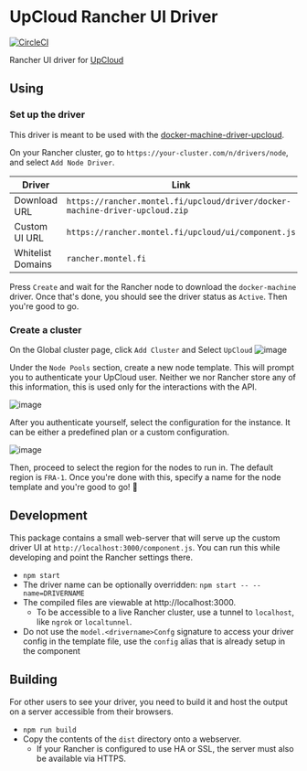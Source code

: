 # UpCloud Rancher UI Driver

[![CircleCI](https://circleci.com/gh/montel-ig/ui-driver-upcloud/tree/master.svg?style=svg)](https://circleci.com/gh/montel-ig/ui-driver-upcloud/tree/master)

Rancher UI driver for [UpCloud](https://upcloud.com)

## Using
### Set up the driver
This driver is meant to be used with the [docker-machine-driver-upcloud](https://github.com/montel-ig/docker-machine-driver-upcloud/).

On your Rancher cluster, go to `https://your-cluster.com/n/drivers/node`, and select `Add Node Driver`.

| Driver | Link |
| ------ | ---- |
| Download URL | `https://rancher.montel.fi/upcloud/driver/docker-machine-driver-upcloud.zip` |
| Custom UI URL | `https://rancher.montel.fi/upcloud/ui/component.js` |
| Whitelist Domains | `rancher.montel.fi` |

Press `Create` and wait for the Rancher node to download the `docker-machine` driver. Once that's done, you should see the driver status as `Active`. Then you're good to go.

### Create a cluster
On the Global cluster page, click `Add Cluster` and Select `UpCloud`
![image](https://user-images.githubusercontent.com/15201480/56722940-b0a29380-6750-11e9-9aae-04dd7b762764.png)

Under the `Node Pools` section, create a new node template. This will prompt you to authenticate your UpCloud user. Neither we nor Rancher store any of this information, this is used only for the interactions with the API.

![image](https://user-images.githubusercontent.com/15201480/56723395-8c938200-6751-11e9-96bc-ce33534e7efe.png)

After you authenticate yourself, select the configuration for the instance. It can be either a predefined plan or a custom configuration.

![image](https://user-images.githubusercontent.com/15201480/56723490-b9e03000-6751-11e9-8bc7-39a0c2d0719b.png)

Then, proceed to select the region for the nodes to run in. The default region is `FRA-1`. Once you're done with this, specify a name for the node template and you're good to go! :raised_hands:


## Development

This package contains a small web-server that will serve up the custom driver UI at `http://localhost:3000/component.js`.  You can run this while developing and point the Rancher settings there.
* `npm start`
* The driver name can be optionally overridden: `npm start -- --name=DRIVERNAME`
* The compiled files are viewable at http://localhost:3000.
  * To be accessible to a live Rancher cluster, use a tunnel to `localhost`, like `ngrok` or `localtunnel`.
* Do not use the `model.<drivername>Confg` signature to access your driver config in the template file, use the `config` alias that is already setup in the component

## Building

For other users to see your driver, you need to build it and host the output on a server accessible from their browsers.

* `npm run build`
* Copy the contents of the `dist` directory onto a webserver.
  * If your Rancher is configured to use HA or SSL, the server must also be available via HTTPS.

